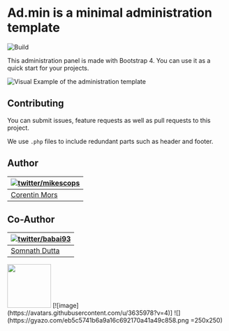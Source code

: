 # Ad.min is a minimal administration template

![Build](https://github.com/Mikescops/ad.min/workflows/CI/badge.svg)

This administration panel is made with Bootstrap 4.
You can use it as a quick start for your projects.


![Visual Example of the administration template](https://user-images.githubusercontent.com/4266283/48120538-ac51ef00-e272-11e8-83c6-36d951c03533.png)



## Contributing

You can submit issues, feature requests as well as pull requests to this project.

We use `.php` files to include redundant parts such as header and footer.


## Author

| [![twitter/mikescops](https://avatars0.githubusercontent.com/u/4266283?s=100&v=4)](http://twitter.com/mikescops "Follow @mikescops on Twitter") | 
|---|
| [Corentin Mors](https://pixelswap.fr/) |

## Co-Author

| [![twitter/babai93](https://avatars.githubusercontent.com/u/3635978?v=4)](http://twitter.com/babai93 "Follow @babai93 on Twitter") | 
|---|
| [Somnath Dutta](https://rubai27.netlify.app/) |
<img src="https://avatars.githubusercontent.com/u/3635978?v=4" width="100" height="100">
[![image](https://avatars.githubusercontent.com/u/3635978?v=4)]
![](https://gyazo.com/eb5c5741b6a9a16c692170a41a49c858.png =250x250)
